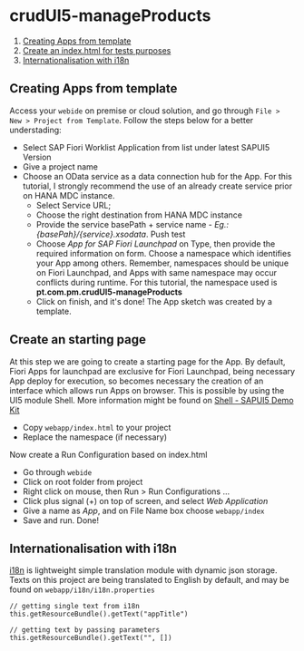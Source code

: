 # crudUI5-manageProducts

1. [Creating Apps from template](#creating-apps-from-template)
2. [Create an index.html for tests purposes](#create-an-starting-page)
3. [Internationalisation with i18n](#internationalisation-with-i18n)

## Creating Apps from template

Access your `webide` on premise or cloud solution, and go through `File > New > Project from Template`. Follow the steps below for a better understading:
  * Select SAP Fiori Worklist Application from list under latest SAPUI5 Version
  * Give a project name
  * Choose an OData service as a data connection hub for the App. For this tutorial, I strongly recommend the use of an already create service prior on HANA MDC instance.
    * Select Service URL;
    * Choose the right destination from HANA MDC instance
    * Provide the service basePath + service name - *Eg.: {basePah}/{service}.xsodata*. Push test
    * Choose *App for SAP Fiori Launchpad* on Type, then provide the required information on form. Choose a namespace which identifies your App among others. Remember, namespaces should be unique on Fiori Launchpad, and Apps with same namespace may occur conflicts during runtime. For this tutorial, the namespace used is **pt.com.pm.crudUI5-manageProducts**
    * Click on finish, and it's done! The App sketch was created by a template.
    
## Create an starting page

At this step we are going to create a starting page for the App. By default, Fiori Apps for launchpad are exclusive for Fiori Launchpad, being necessary App deploy for execution, so becomes necessary the creation of an interface which allows run Apps on browser. This is possible by using the UI5 module Shell. More information might be found on [Shell - SAPUI5 Demo Kit](https://sapui5.hana.ondemand.com/test-resources/sap/ui/ux3/demokit/Shell.html)

  * Copy `webapp/index.html` to your project
  * Replace the namespace (if necessary)

Now create a Run Configuration based on index.html

  * Go through `webide`
  * Click on root folder from project
  * Right click on mouse, then Run > Run Configurations ...
  * Click plus signal (+) on top of screen, and select *Web Application*
  * Give a name as *App*, and on File Name box choose `webapp/index`
  * Save and run. Done!

## Internationalisation with i18n

[i18n](https://www.npmjs.com/package/i18n) is lightweight simple translation module with dynamic json storage. Texts on this project are being translated to English by default, and may be found on `webapp/i18n/i18n.properties`

```
// getting single text from i18n 
this.getResourceBundle().getText("appTitle")

// getting text by passing parameters
this.getResourceBundle().getText("", [])
```